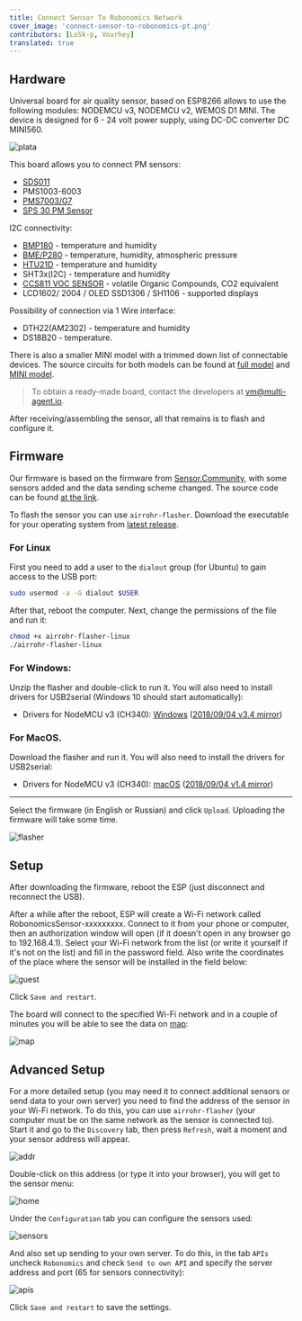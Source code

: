 ```yaml
---
title: Connect Sensor To Robonomics Network
cover_image: 'connect-sensor-to-robonomics-pt.png' 
contributors: [LoSk-p, Vourhey]
translated: true
---
```


## Hardware

Universal board for air quality sensor, based on ESP8266 allows to use the following modules: NODEMCU v3, NODEMCU v2, WEMOS D1 MINI. The device is designed for 6 - 24 volt power supply, using DC-DC converter DC MINI560.

![plata](../images/sensors-connectivity/plata.png)

This board allows you to connect PM sensors:

- [SDS011](https://cdn-reichelt.de/documents/datenblatt/X200/SDS011-DATASHEET.pdf)
- PMS1003-6003
- [PMS7003/G7](http://www.plantower.com/en/content/?110.html)
- [SPS 30 PM Sensor](https://sensirion.com/products/catalog/SPS30/)

I2C connectivity:

- [BMP180](https://cdn-shop.adafruit.com/datasheets/BST-BMP180-DS000-09.pdf) - temperature and humidity
- [BME/P280](https://www.mouser.com/datasheet/2/783/BST-BME280-DS002-1509607.pdf) - temperature, humidity, atmospheric pressure
- [HTU21D](https://eu.mouser.com/ProductDetail/Measurement-Specialties/HTU21D?qs=tx5doIiTu8oixw1WN5Uy8A%3D%3D) - temperature and humidity
- SHT3x(I2C) - temperature and humidity
- [CCS811 VOC SENSOR](https://www.sciosense.com/wp-content/uploads/documents/Application-Note-Baseline-Save-and-Restore-on-CCS811.pdf) - volatile Organic Compounds, CO2 equivalent
- LCD1602/ 2004 / OLED SSD1306 / SH1106 - supported displays

Possibility of connection via 1 Wire interface:

- DTH22(AM2302) - temperature and humidity
- DS18B20 - temperature.

There is also a smaller MINI model with a trimmed down list of connectable devices. The source circuits for both models can be found at [full model](https://oshwlab.com/ludovich88/aira_sensor_rev0-1) and [MINI model](https://oshwlab.com/ludovich88/aira_sensor_d1_mini).

> To obtain a ready-made board, contact the developers at vm@multi-agent.io.

After receiving/assembling the sensor, all that remains is to flash and configure it.

## Firmware

Our firmware is based on the firmware from [Sensor.Community](https://github.com/opendata-stuttgart/sensors-software), with some sensors added and the data sending scheme changed. The source code can be found [at the link](https://github.com/LoSk-p/sensors-software/tree/master/airrohr-firmware). 

To flash the sensor you can use `airrohr-flasher`. Download the executable for your operating system from [latest release](https://github.com/airalab/sensors-connectivity/releases).

### For Linux

First you need to add a user to the `dialout` group (for Ubuntu) to gain access to the USB port:

```bash
sudo usermod -a -G dialout $USER
```

After that, reboot the computer. Next, change the permissions of the file and run it:

```bash
chmod +x airrohr-flasher-linux
./airrohr-flasher-linux
```

### For Windows:
Unzip the flasher and double-click to run it. You will also need to install drivers for USB2serial (Windows 10 should start automatically):

* Drivers for NodeMCU v3 (CH340): [Windows](http://www.wch.cn/downloads/file/5.html) ([2018/09/04 v3.4 mirror](https://d.inf.re/luftdaten/CH341SER.ZIP))

### For MacOS.
Download the flasher and run it. You will also need to install the drivers for USB2serial: 
* Drivers for NodeMCU v3 (CH340): [macOS](http://www.wch.cn/downloads/file/178.html) ([2018/09/04 v1.4 mirror](https://d.inf.re/luftdaten/CH341SER_MAC.ZIP))

---

Select the firmware (in English or Russian) and click `Upload`. Uploading the firmware will take some time.

![flasher](../images/sensors-connectivity/7_flasher.jpg)

## Setup

After downloading the firmware, reboot the ESP (just disconnect and reconnect the USB).

After a while after the reboot, ESP will create a Wi-Fi network called RobonomicsSensor-xxxxxxxxx. Connect to it from your phone or computer, then an authorization window will open (if it doesn't open in any browser go to 192.168.4.1). Select your Wi-Fi network from the list (or write it yourself if it's not on the list) and fill in the password field. Also write the coordinates of the place where the sensor will be installed in the field below:

![guest](../images/sensors-connectivity/guest.jpg)

Click `Save and restart`.

The board will connect to the specified Wi-Fi network and in a couple of minutes you will be able to see the data on [map](https://sensors.robonomics.network/#/):

![map](../images/sensors-connectivity/14_map.jpg)

## Advanced Setup

For a more detailed setup (you may need it to connect additional sensors or send data to your own server) you need to find the address of the sensor in your Wi-Fi network. To do this, you can use `airrohr-flasher` (your computer must be on the same network as the sensor is connected to). Start it and go to the `Discovery` tab, then press `Refresh`, wait a moment and your sensor address will appear.

![addr](../images/sensors-connectivity/11_flaser2.jpg)

Double-click on this address (or type it into your browser), you will get to the sensor menu:

![home](../images/sensors-connectivity/home.png)

Under the `Configuration` tab you can configure the sensors used:

![sensors](../images/sensors-connectivity/sensors.png)

And also set up sending to your own server. To do this, in the tab `APIs` uncheck `Robonomics` and check `Send to own API` and specify the server address and port (65 for sensors connectivity):

![apis](../images/sensors-connectivity/apis_en.png)

Click `Save and restart` to save the settings.


